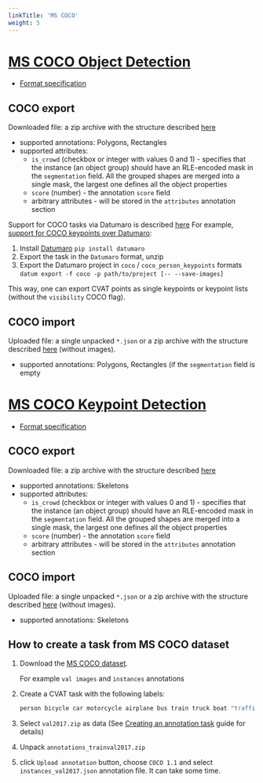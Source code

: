 ```yaml
---
linkTitle: 'MS COCO'
weight: 5
---
```


# [MS COCO Object Detection](http://cocodataset.org/#format-data)

- [Format specification](https://openvinotoolkit.github.io/datumaro/docs/formats/coco/)

## COCO export

Downloaded file: a zip archive with the structure described [here](https://openvinotoolkit.github.io/datumaro/docs/formats/coco/#import-coco-dataset)

- supported annotations: Polygons, Rectangles
- supported attributes:
  - `is_crowd` (checkbox or integer with values 0 and 1) -
    specifies that the instance (an object group) should have an
    RLE-encoded mask in the `segmentation` field. All the grouped shapes
    are merged into a single mask, the largest one defines all
    the object properties
  - `score` (number) - the annotation `score` field
  - arbitrary attributes - will be stored in the `attributes` annotation section

Support for COCO tasks via Datumaro is described [here](https://openvinotoolkit.github.io/datumaro/docs/formats/coco/#export-to-other-formats)
For example, [support for COCO keypoints over Datumaro](https://github.com/openvinotoolkit/cvat/issues/2910#issuecomment-726077582):

1. Install [Datumaro](https://github.com/openvinotoolkit/datumaro)
   `pip install datumaro`
2. Export the task in the `Datumaro` format, unzip
3. Export the Datumaro project in `coco` / `coco_person_keypoints` formats
   `datum export -f coco -p path/to/project [-- --save-images]`

This way, one can export CVAT points as single keypoints or
keypoint lists (without the `visibility` COCO flag).

## COCO import

Uploaded file: a single unpacked `*.json` or a zip archive with the structure described
[here](https://openvinotoolkit.github.io/datumaro/docs/formats/coco/#import-coco-dataset)
(without images).

- supported annotations: Polygons, Rectangles (if the `segmentation` field is empty

# [MS COCO Keypoint Detection](http://cocodataset.org/#format-data)

- [Format specification](https://openvinotoolkit.github.io/datumaro/docs/formats/coco/)

## COCO export

Downloaded file: a zip archive with the structure described [here](https://openvinotoolkit.github.io/datumaro/docs/formats/coco/#import-coco-dataset)

- supported annotations: Skeletons
- supported attributes:
  - `is_crowd` (checkbox or integer with values 0 and 1) -
    specifies that the instance (an object group) should have an
    RLE-encoded mask in the `segmentation` field. All the grouped shapes
    are merged into a single mask, the largest one defines all
    the object properties
  - `score` (number) - the annotation `score` field
  - arbitrary attributes - will be stored in the `attributes` annotation section

## COCO import

Uploaded file: a single unpacked `*.json` or a zip archive with the structure described
[here](https://openvinotoolkit.github.io/datumaro/docs/formats/coco/#import-coco-dataset)
(without images).

- supported annotations: Skeletons

## How to create a task from MS COCO dataset

1. Download the [MS COCO dataset](https://openvinotoolkit.github.io/datumaro/docs/formats/coco/#import-coco-dataset).

   For example `val images` and `instances` annotations

2. Create a CVAT task with the following labels:

   ```bash
   person bicycle car motorcycle airplane bus train truck boat "traffic light" "fire hydrant" "stop sign" "parking meter" bench bird cat dog horse sheep cow elephant bear zebra giraffe backpack umbrella handbag tie suitcase frisbee skis snowboard "sports ball" kite "baseball bat" "baseball glove" skateboard surfboard "tennis racket" bottle "wine glass" cup fork knife spoon bowl banana apple sandwich orange broccoli carrot "hot dog" pizza donut cake chair couch "potted plant" bed "dining table" toilet tv laptop mouse remote keyboard "cell phone" microwave oven toaster sink refrigerator book clock vase scissors "teddy bear" "hair drier" toothbrush
   ```

3. Select `val2017.zip` as data
   (See [Creating an annotation task](/docs/manual/basics/creating_an_annotation_task/)
   guide for details)

4. Unpack `annotations_trainval2017.zip`

5. click `Upload annotation` button,
   choose `COCO 1.1` and select `instances_val2017.json`
   annotation file. It can take some time.

